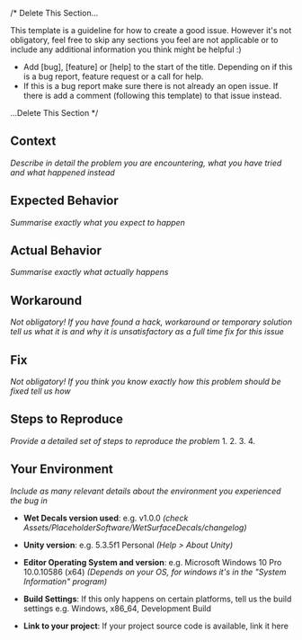 /* Delete This Section...

This template is a guideline for how to create a good issue. However it's not obligatory, feel free to skip any sections you feel are not applicable or to include any additional information you think might be helpful :)

 - Add [bug], [feature] or [help] to the start of the title. Depending on if this is a bug report, feature request or a call for help.
 - If this is a bug report make sure there is not already an open issue. If there is add a comment (following this template) to that issue instead.

...Delete This Section */

## Context
_Describe in detail the problem you are encountering, what you have tried and what happened instead_

## Expected Behavior
_Summarise exactly what you expect to happen_

## Actual Behavior
_Summarise exactly what actually happens_

## Workaround
_Not obligatory! If you have found a hack, workaround or temporary solution tell us what it is and why it is unsatisfactory as a full time fix for this issue_

## Fix
_Not obligatory! If you think you know exactly how this problem should be fixed tell us how_

## Steps to Reproduce
_Provide a detailed set of steps to reproduce the problem_
1.
2.
3.
4.

## Your Environment
_Include as many relevant details about the environment you experienced the bug in_

- **Wet Decals version used**: e.g. v1.0.0 _(check Assets/PlaceholderSoftware/WetSurfaceDecals/changelog)_

- **Unity version**: e.g. 5.3.5f1 Personal _(Help > About Unity)_

- **Editor Operating System and version**: e.g. Microsoft Windows 10 Pro 10.0.10586 (x64) _(Depends on your OS, for windows it's in the "System Information" program)_

- **Build Settings**: If this only happens on certain platforms, tell us the build settings e.g. Windows, x86_64, Development Build

- **Link to your project**: If your project source code is available, link it here